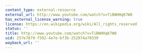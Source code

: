 ```yaml
---
content_type: external-resource
external_url: http://www.youtube.com/watch?v=TiBWHHqK7W8
has_external_license_warning: true
license: https://en.wikipedia.org/wiki/All_rights_reserved
status: ''
title: http://www.youtube.com/watch?v=TiBWHHqK7W8
uid: 257e7879-f592-4e7e-bf3b-252074a70339
wayback_url: ''
---
```

